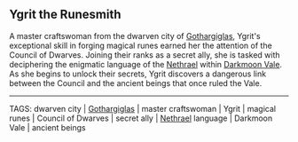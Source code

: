 ## Ygrit the Runesmith

A master craftswoman from the dwarven city of [Gothargiglas](../Places/Gothargiglas.md), Ygrit's exceptional skill in forging magical runes earned her the attention of the Council of Dwarves. Joining their ranks as a secret ally, she is tasked with deciphering the enigmatic language of the [Nethrael](../Lore/Nethrael.md) within [Darkmoon Vale](../Places/Darkmoon_Vale.md). As she begins to unlock their secrets, Ygrit discovers a dangerous link between the Council and the ancient beings that once ruled the Vale.



---
TAGS: dwarven city | [Gothargiglas](../Places/Gothargiglas.md) | master craftswoman | Ygrit | magical runes | Council of Dwarves | secret ally | [Nethrael](../Lore/Nethrael.md) language | Darkmoon Vale | ancient beings

